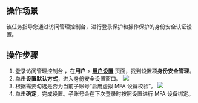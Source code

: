 ## 操作场景
该任务指导您通过访问管理控制台，进行登录保护和操作保护的身份安全认证设置。

## 操作步骤
1. 登录访问管理控制台 ，在**用户** > **[用户设置](https://console.cloud.tencent.com/cam/security/subAccount)** 页面，找到设置项**身份安全管理**。
2. 单击**设置默认方式**，进入身份安全设置窗口。
![](https://qcloudimg.tencent-cloud.cn/raw/620146cd570311cf0b76469f3617d901.png)
3. 根据需要勾选是否为当前子账号“启用虚拟 MFA 设备校验”。
![](https://qcloudimg.tencent-cloud.cn/raw/e8fc9d5273a35fbd5096921b8aaa2e80.png)
4. 单击**确定**，完成设置。子账号会在下次登录时按照设置进行 MFA 设备绑定。
